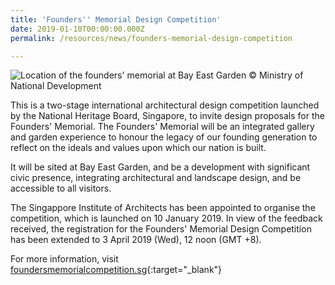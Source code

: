 ```yaml
---
title: 'Founders'' Memorial Design Competition'
date: 2019-01-10T00:00:00.000Z
permalink: /resources/news/founders-memorial-design-competition

---
```


![Location of the founders' memorial at Bay East Garden](/images/Founders-memorial-design-competition.jpg)
© Ministry of National Development

This is a two-stage international architectural design competition launched by the National Heritage Board, Singapore, to invite design proposals for the Founders' Memorial. The Founders' Memorial will be an integrated gallery and garden experience to honour the legacy of our founding generation to reflect on the ideals and values upon which our nation is built. 

It will be sited at Bay East Garden, and be a development with significant civic presence, integrating architectural and landscape design, and be accessible to all visitors. 

The Singappore Institute of Architects has been appointed to organise the competition, which is launched on 10 January 2019. In view of the feedback received, the registration for the Founders' Memorial Design Competition has been extended to 3 April 2019 (Wed), 12 noon (GMT +8).

For more information, visit [foundersmemorialcompetition.sg](https://www.foundersmemorial.sg/){:target="_blank"} 


